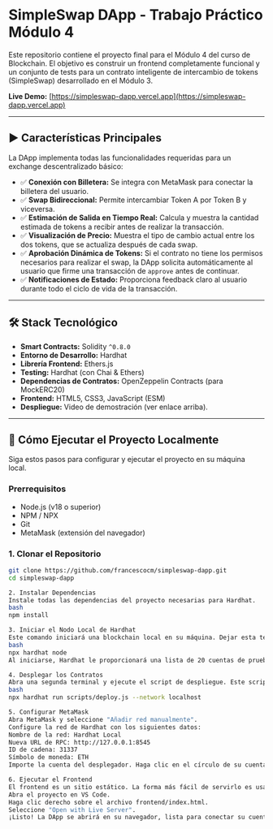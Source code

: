 # SimpleSwap DApp - Trabajo Práctico Módulo 4

Este repositorio contiene el proyecto final para el Módulo 4 del curso de Blockchain. El objetivo es construir un frontend completamente funcional y un conjunto de tests para un contrato inteligente de intercambio de tokens (SimpleSwap) desarrollado en el Módulo 3.

**Live Demo:** [https://simpleswap-dapp.vercel.app](https://simpleswap-dapp.vercel.app)

---

## ▶️ Características Principales

La DApp implementa todas las funcionalidades requeridas para un exchange descentralizado básico:

*   ✅ **Conexión con Billetera:** Se integra con MetaMask para conectar la billetera del usuario.
*   ✅ **Swap Bidireccional:** Permite intercambiar Token A por Token B y viceversa.
*   ✅ **Estimación de Salida en Tiempo Real:** Calcula y muestra la cantidad estimada de tokens a recibir antes de realizar la transacción.
*   ✅ **Visualización de Precio:** Muestra el tipo de cambio actual entre los dos tokens, que se actualiza después de cada swap.
*   ✅ **Aprobación Dinámica de Tokens:** Si el contrato no tiene los permisos necesarios para realizar el swap, la DApp solicita automáticamente al usuario que firme una transacción de `approve` antes de continuar.
*   ✅ **Notificaciones de Estado:** Proporciona feedback claro al usuario durante todo el ciclo de vida de la transacción.

---

## 🛠️ Stack Tecnológico

*   **Smart Contracts:** Solidity `^0.8.0`
*   **Entorno de Desarrollo:** Hardhat
*   **Librería Frontend:** Ethers.js
*   **Testing:** Hardhat (con Chai & Ethers)
*   **Dependencias de Contratos:** OpenZeppelin Contracts (para MockERC20)
*   **Frontend:** HTML5, CSS3, JavaScript (ESM)
*   **Despliegue:** Video de demostración (ver enlace arriba).

---

## 🚀 Cómo Ejecutar el Proyecto Localmente

Siga estos pasos para configurar y ejecutar el proyecto en su máquina local.

### Prerrequisitos

*   Node.js (v18 o superior)
*   NPM / NPX
*   Git
*   MetaMask (extensión del navegador)

### 1. Clonar el Repositorio

```bash
git clone https://github.com/francescocm/simpleswap-dapp.git
cd simpleswap-dapp

2. Instalar Dependencias
Instale todas las dependencias del proyecto necesarias para Hardhat.
bash
npm install

3. Iniciar el Nodo Local de Hardhat
Este comando iniciará una blockchain local en su máquina. Dejar esta terminal abierta.
bash
npx hardhat node
Al iniciarse, Hardhat le proporcionará una lista de 20 cuentas de prueba con sus claves privadas. Copie la clave privada (Private Key) de la primera cuenta (0xf39...), ya que la necesitaremos para MetaMask.

4. Desplegar los Contratos
Abra una segunda terminal y ejecute el script de despliegue. Este script desplegará los contratos de tokens y el SimpleSwap, acuñará tokens iniciales, establecerá los permisos (approve) y añadirá liquidez inicial al pool.
bash
npx hardhat run scripts/deploy.js --network localhost

5. Configurar MetaMask
Abra MetaMask y seleccione "Añadir red manualmente".
Configure la red de Hardhat con los siguientes datos:
Nombre de la red: Hardhat Local
Nueva URL de RPC: http://127.0.0.1:8545
ID de cadena: 31337
Símbolo de moneda: ETH
Importe la cuenta del desplegador. Haga clic en el círculo de su cuenta -> "Importar cuenta" y pegue la clave privada que copió en el paso 3. Esta cuenta tendrá TKA y TKB para intercambiar.

6. Ejecutar el Frontend
El frontend es un sitio estático. La forma más fácil de servirlo es usando la extensión Live Server en Visual Studio Code.
Abra el proyecto en VS Code.
Haga clic derecho sobre el archivo frontend/index.html.
Seleccione "Open with Live Server".
¡Listo! La DApp se abrirá en su navegador, lista para conectar su cuenta de MetaMask importada y realizar intercambios.